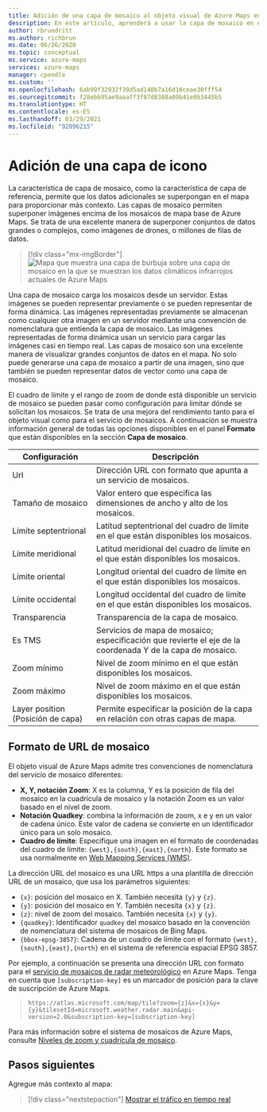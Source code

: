 ```yaml
---
title: Adición de una capa de mosaico al objeto visual de Azure Maps en Power BI | Microsoft Azure Maps
description: En este artículo, aprenderá a usar la capa de mosaico en el objeto visual de Microsoft Azure Maps para Power BI.
author: rbrundritt
ms.author: richbrun
ms.date: 06/26/2020
ms.topic: conceptual
ms.service: azure-maps
services: azure-maps
manager: cpendle
ms.custom: ''
ms.openlocfilehash: 6ab99f32932f39d5ad140b7a16d16ceae30fff54
ms.sourcegitcommit: f28ebb95ae9aaaff3f87d8388a09b41e0b3445b5
ms.translationtype: HT
ms.contentlocale: es-ES
ms.lasthandoff: 03/29/2021
ms.locfileid: "92896215"
---
```

# <a name="add-a-tile-layer"></a>Adición de una capa de icono

La característica de capa de mosaico, como la característica de capa de referencia, permite que los datos adicionales se superpongan en el mapa para proporcionar más contexto. Las capas de mosaico permiten superponer imágenes encima de los mosaicos de mapa base de Azure Maps. Se trata de una excelente manera de superponer conjuntos de datos grandes o complejos, como imágenes de drones, o millones de filas de datos.

> [!div class="mx-imgBorder"]
> ![Mapa que muestra una capa de burbuja sobre una capa de mosaico en la que se muestran los datos climáticos infrarrojos actuales de Azure Maps](media/power-bi-visual/radar-tile-layer-with-bubbles.png)

Una capa de mosaico carga los mosaicos desde un servidor. Estas imágenes se pueden representar previamente o se pueden representar de forma dinámica. Las imágenes representadas previamente se almacenan como cualquier otra imagen en un servidor mediante una convención de nomenclatura que entienda la capa de mosaico. Las imágenes representadas de forma dinámica usan un servicio para cargar las imágenes casi en tiempo real. Las capas de mosaico son una excelente manera de visualizar grandes conjuntos de datos en el mapa. No solo puede generarse una capa de mosaico a partir de una imagen, sino que también se pueden representar datos de vector como una capa de mosaico.

El cuadro de límite y el rango de zoom de donde está disponible un servicio de mosaico se pueden pasar como configuración para limitar dónde se solicitan los mosaicos. Se trata de una mejora del rendimiento tanto para el objeto visual como para el servicio de mosaicos. A continuación se muestra información general de todas las opciones disponibles en el panel **Formato** que están disponibles en la sección **Capa de mosaico**.

| Configuración        | Descripción   |
|----------------|---------------|
| Url            | Dirección URL con formato que apunta a un servicio de mosaicos.  |
| Tamaño de mosaico      | Valor entero que especifica las dimensiones de ancho y alto de los mosaicos.   |
| Límite septentrional    | Latitud septentrional del cuadro de límite en el que están disponibles los mosaicos. |
| Límite meridional    | Latitud meridional del cuadro de límite en el que están disponibles los mosaicos. |
| Límite oriental     | Longitud oriental del cuadro de límite en el que están disponibles los mosaicos.  |
| Límite occidental     | Longitud occidental del cuadro de límite en el que están disponibles los mosaicos.   |
| Transparencia   | Transparencia de la capa de mosaico.   |
| Es TMS         | Servicios de mapa de mosaico; especificación que revierte el eje de la coordenada Y de la capa de mosaico. |
| Zoom mínimo       | Nivel de zoom mínimo en el que están disponibles los mosaicos. |
| Zoom máximo       | Nivel de zoom máximo en el que están disponibles los mosaicos.  |
| Layer position (Posición de capa) | Permite especificar la posición de la capa en relación con otras capas de mapa. |

## <a name="tile-url-formatting"></a>Formato de URL de mosaico

El objeto visual de Azure Maps admite tres convenciones de nomenclatura del servicio de mosaico diferentes:

-   **X, Y, notación Zoom**: X es la columna, Y es la posición de fila del mosaico en la cuadrícula de mosaico y la notación Zoom es un valor basado en el nivel de zoom.
-   **Notación Quadkey**: combina la información de zoom, x e y en un valor de cadena único. Este valor de cadena se convierte en un identificador único para un solo mosaico.
-   **Cuadro de límite**: Especifique una imagen en el formato de coordenadas del cuadro de límite: `{west},{south},{east},{north}`. Este formato se usa normalmente en [Web Mapping Services (WMS)](https://www.opengeospatial.org/standards/wms).

La dirección URL del mosaico es una URL https a una plantilla de dirección URL de un mosaico, que usa los parámetros siguientes:

-   `{x}`: posición del mosaico en X. También necesita `{y}` y `{z}`.
-   `{y}`: posición del mosaico en Y. También necesita `{x}` y `{z}`.
-   `{z}`: nivel de zoom del mosaico. También necesita `{x}` y `{y}`.
-   `{quadkey}`: Identificador `quadkey` del mosaico basado en la convención de nomenclatura del sistema de mosaicos de Bing Maps.
-   `{bbox-epsg-3857}`: Cadena de un cuadro de límite con el formato `{west},{south},{east},{north}` en el sistema de referencia espacial EPSG 3857.

Por ejemplo, a continuación se presenta una dirección URL con formato para el [servicio de mosaicos de radar meteorológico](/rest/api/maps/renderv2/getmaptilepreview) en Azure Maps. Tenga en cuenta que `[subscription-key]` es un marcador de posición para la clave de suscripción de Azure Maps.

> `https://atlas.microsoft.com/map/tile?zoom={z}&x={x}&y={y}&tilesetId=microsoft.weather.radar.main&api-version=2.0&subscription-key=[subscription-key]`

Para más información sobre el sistema de mosaicos de Azure Maps, consulte [Niveles de zoom y cuadrícula de mosaico](zoom-levels-and-tile-grid.md).

## <a name="next-steps"></a>Pasos siguientes

Agregue más contexto al mapa:

> [!div class="nextstepaction"]
> [Mostrar el tráfico en tiempo real](power-bi-visual-show-real-time-traffic.md)